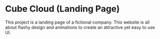 # Cube Cloud (Landing Page)
This project is a landing page of a fictional company. This website is all about flashy design and animations to create an attractive yet easy to use UI.
